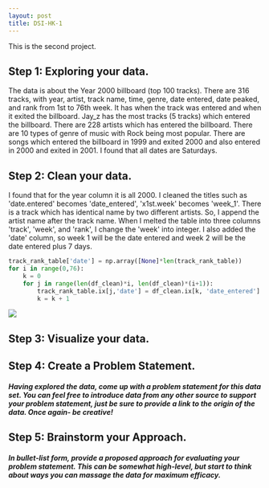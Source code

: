```yaml
---
layout: post
title: DSI-HK-1
---
```


This is the second project.

## Step 1: Exploring your data.
The data is about the Year 2000 billboard (top 100 tracks).
There are 316 tracks, with year, artist, track name, time, genre, date entered, date peaked, and rank from 1st to 76th week.
It has when the track was entered and when it exited the billboard. Jay\_z has the most tracks (5 tracks) which entered the billboard. There are 228 artists which has entered the billboard. There are 10 types of genre of music with Rock being most popular. There are songs which entered the billboard in 1999 and exited 2000 and also entered in 2000 and exited in 2001.
I found that all dates are Saturdays.

## Step 2: Clean your data.
I found that for the year column it is all 2000. 
I cleaned the titles such as 'date.entered' becomes 'date\_entered', 'x1st.week' becomes 'week\_1'.
There is a track which has identical name by two different artists. So, I append the artist name after the track name.
When I melted the table into three columns 'track', 'week', and 'rank', I change the 'week' into integer. 
I also added the 'date' column, so week 1 will be the date entered and week 2 will be the date entered plus 7 days.

```python
track_rank_table['date'] = np.array([None]*len(track_rank_table))
for i in range(0,76):
    k = 0
    for j in range(len(df_clean)*i, len(df_clean)*(i+1)):       
        track_rank_table.ix[j,'date'] = df_clean.ix[k, 'date_entered'] + datetime.timedelta(days = (7*(i)))
        k = k + 1
```
![](C:/Users/user/DataBox/DSI_JY/DSI-projects/projects/project-02/assets/track_rank_table.png)


## Step 3: Visualize your data.


## Step 4: Create a Problem Statement.

##### Having explored the data, come up with a problem statement for this data set. You can feel free to introduce data from any other source to support your problem statement, just be sure to provide a link to the origin of the data. Once again- be creative!


## Step 5: Brainstorm your Approach.
##### In bullet-list form, provide a proposed approach for evaluating your problem statement. This can be somewhat high-level, but start to think about ways you can massage the data for maximum efficacy. 